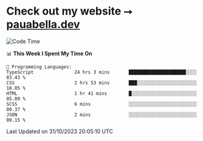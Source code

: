# Check out my website ⭢ [pauabella.dev](https://pauabella.dev)

<!--START_SECTION:waka-->
![Code Time](http://img.shields.io/badge/Code%20Time-2%2C625%20hrs%2018%20mins-blue)

📊 **This Week I Spent My Time On** 

```text
💬 Programming Languages: 
TypeScript               24 hrs 3 mins       █████████████████████░░░░   83.43 % 
CSS                      2 hrs 53 mins       ███░░░░░░░░░░░░░░░░░░░░░░   10.05 % 
HTML                     1 hr 41 mins        █░░░░░░░░░░░░░░░░░░░░░░░░   05.89 % 
SCSS                     6 mins              ░░░░░░░░░░░░░░░░░░░░░░░░░   00.37 % 
JSON                     2 mins              ░░░░░░░░░░░░░░░░░░░░░░░░░   00.15 % 
```


 Last Updated on 31/10/2023 20:05:10 UTC
<!--END_SECTION:waka-->
